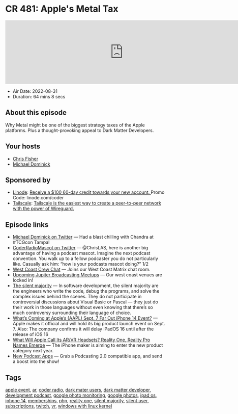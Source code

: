 # CR 481: Apple's Metal Tax

<iframe src="https://player.fireside.fm/v2/MLf2ZzhC+8-P_zpbk?theme=dark" width="740" height="200" frameborder="0" scrolling="no"></iframe>

* Air Date: 2022-08-31
* Duration: 64 mins 8 secs

## About this episode

Why Metal might be one of the biggest strategy taxes of the Apple platforms. Plus a thought-provoking appeal to Dark Matter Developers.

## Your hosts
* [Chris Fisher](https://coder.show/hosts/chrislas)
* [Michael Dominick](https://coder.show/hosts/michael)

## Sponsored by

  * [Linode](https://linode.com/coder): [Receive a $100 60-day credit towards your new account. ](https://linode.com/coder) Promo Code: linode.com/coder
  * [Tailscale](https://tailscale.com/coder): [Tailscale is the easiest way to create a peer-to-peer network with the power of Wireguard. ](https://tailscale.com/coder)



## Episode links

  * [Michael Dominick on Twitter](https://twitter.com/dominucco/status/1563646565323083778?s=20&t=p9DddNLbeyxt5Gc4AVWNag "Michael Dominick on Twitter") — Had a blast chilling with Chandra at #TCGcon Tampa! 
  * [CoderRadioMascot on Twitter](https://twitter.com/crmascot/status/1562760804415315969?s=12&t=xKrf5OphiOHjsOlXlJZmIg "CoderRadioMascot on Twitter") — @ChrisLAS, here is another big advantage of having a podcast mascot. Imagine the next podcast convention. You walk up to a fellow podcaster you do not particularly like. Casually ask him: “how is your podcasts mascot doing?” 1/2
  * [West Coast Crew Chat](https://bit.ly/westcoastcrew "West Coast Crew Chat") — Joins our West Coast Matrix chat room.
  * [Upcoming Jupiter Broadcasting Meetups](https://www.meetup.com/jupiterbroadcasting/events/ "Upcoming Jupiter Broadcasting Meetups") — Our west coast venues are locked in!
  * [The silent majority](https://vadimkravcenko.com/shorts/the-silent-majority/ "The silent majority") — In software development, the silent majority are the engineers who write the code, debug the programs, and solve the complex issues behind the scenes. They do not participate in controversial discussions about Visual Basic or Pascal — they just do their work in those languages without even knowing that there’s so much controversy surrounding their language of choice.
  * [What’s Coming at Apple’s (AAPL) Sept. 7 Far Out iPhone 14 Event?](https://www.bloomberg.com/news/newsletters/2022-08-28/what-s-coming-at-apple-s-aapl-sept-7-far-out-iphone-14-event-l7ddween "What’s Coming at Apple’s \(AAPL\) Sept. 7 Far Out iPhone 14 Event?") — Apple makes it official and will hold its big product launch event on Sept. 7. Also: The company confirms it will delay iPadOS 16 until after the release of iOS 16
  * [What Will Apple Call Its AR/VR Headsets? Reality One, Reality Pro Names Emerge](https://www.bloomberg.com/news/articles/2022-08-28/what-will-apple-call-its-ar-vr-headsets-reality-one-reality-pro-names-emerge#xj4y7vzkg "What Will Apple Call Its AR/VR Headsets? Reality One, Reality Pro Names Emerge") — The iPhone maker is aiming to enter the new product category next year. 
  * [New Podcast Apps](https://podcastindex.org/apps?appTypes=app&elements=Value "New Podcast Apps") — Grab a Podcasting 2.0 compatible app, and send a boost into the show!



## Tags

[apple event](https://coder.show/tags/apple%20event), [ar](https://coder.show/tags/ar), [coder radio](https://coder.show/tags/coder%20radio), [dark mater users](https://coder.show/tags/dark%20mater%20users), [dark matter developer](https://coder.show/tags/dark%20matter%20developer), [development podcast](https://coder.show/tags/development%20podcast), [google photo monitoring](https://coder.show/tags/google%20photo%20monitoring), [google photos](https://coder.show/tags/google%20photos), [ipad os](https://coder.show/tags/ipad%20os), [iphone 14](https://coder.show/tags/iphone%2014), [memberships](https://coder.show/tags/memberships), [php](https://coder.show/tags/php), [reality one](https://coder.show/tags/reality%20one), [silent majority](https://coder.show/tags/silent%20majority), [silent user](https://coder.show/tags/silent%20user), [subscriptions](https://coder.show/tags/subscriptions), [twitch](https://coder.show/tags/twitch), [vr](https://coder.show/tags/vr), [windows with linux kernel](https://coder.show/tags/windows%20with%20linux%20kernel)